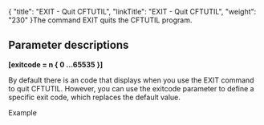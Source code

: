 {
    "title": "EXIT - Quit CFTUTIL",
    "linkTitle": "EXIT - Quit CFTUTIL",
    "weight": "230"
}The command EXIT quits the CFTUTIL program.

## Parameter descriptions

**\[exitcode = n { 0 ...65535 }\]**

By default there is an code that displays when you use the EXIT command to quit CFTUTIL. However, you can use the exitcode parameter to define a specific exit code, which replaces the default value.

Example
